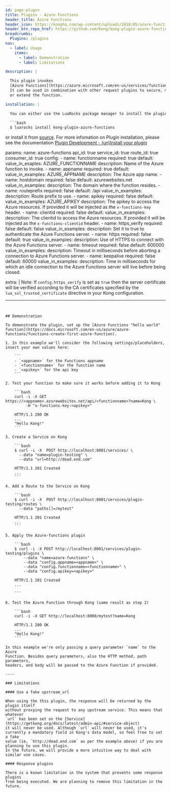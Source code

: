 ```yaml
---
id: page-plugin
title: Plugins - Azure Functions
header_title: Azure Functions
header_icon: https://konghq.com/wp-content/uploads/2018/05/azure-functions.png
header_btn_repo_href: https://github.com/Kong/kong-plugin-azure-functions
breadcrumbs:
  Plugins: /plugins
nav:
  - label: Usage
    items:
      - label: Demonstration
      - label: Limitations

description: |

  This plugin invokes
  [Azure Functions](https://azure.microsoft.com/en-us/services/functions/).
  It can be used in combination with other request plugins to secure, manage
  or extend the function.

installation: |

  You can either use the LuaRocks package manager to install the plugin

  ```bash
  $ luarocks install kong-plugin-azure-functions
  ```

  or install it from [source](https://github.com/kong/kong-plugin-azure-functions).
  For more infomation on Plugin installation, please see the documentation
  [Plugin Development - (un)Install your plugin](/docs/latest/plugin-development/distribution/)

params:
  name: azure-functions
  api_id: true
  service_id: true
  route_id: true
  consumer_id: true
  config:
    - name: functionname
      required: true
      default:
      value_in_exaples: AZURE_FUNCTIONNAME
      description: Name of the Azure function to invoke.
    - name: appname
      required: true
      default:
      value_in_examples: AZURE_APPNAME
      description: The Azure app name.
    - name: hostdomain
      required: false
      default: azurewebsites.net
      value_in_examples:
      description: The domain where the function resides.
    - name: routeprefix
      required: false
      default: /api
      value_in_examples:
      description: Route prefix to use.
    - name: apikey
      required: false
      default:
      value_in_examples: AZURE_APIKEY
      description: The apikey to access the Azure resources. If provided it will be injected as the `x-functions-key` header.
    - name: clientid
      required: false
      default:
      value_in_examples:
      description: The clientid to access the Azure resources. If provided it will be injected as the `x-functions-clientid` header.
    - name: https_verify
      required: false
      default: false
      value_in_examples:
      description: Set it to true to authenticate the Azure Functions server.
    - name: https
      required: false
      default: true
      value_in_examples:
      description: Use of HTTPS to connect with the Azure Functions server.
    - name: timeout
      required: false
      default: 600000
      value_in_examples:
      description: Timeout in milliseconds before aborting a connection to Azure Functions server.
    - name: keepalive
      required: false
      default: 60000
      value_in_examples:
      description: Time in milliseconds for which an idle connection to the Azure Functions server will live before being closed.

  extra: |
    Note: If `config.https_verify` is set as `true` then the server certificate
    will be verified according to the CA certificates specified by the
    `lua_ssl_trusted_certificate` directive in your Kong configuration.

---
```


## Demonstration

To demonstrate the plugin, set up the [Azure Functions "hello world" function](https://docs.microsoft.com/en-us/azure/azure-functions/functions-create-first-azure-function).

1. In this example we'll consider the following settings/placeholders, insert your own values here:

    ```
    - `<appname>` for the Functions appname
    - `<functionname>` for the function name
    - `<apikey>` for the api key
    ```

2. Test your function to make sure it works before adding it to Kong

    ```bash
    curl -i -X GET https://<appname>.azurewebsites.net/api/<functionname>?name=Kong \
         -H "x-functions-key:<apikey>"

    HTTP/1.1 200 OK
    ...
    "Hello Kong!"
    ```

3. Create a Service on Kong

    ```bash
    $ curl -i -X  POST http://localhost:8001/services/ \
      --data "name=plugin-testing" \
      --data "url=http://dead.end.com"

    HTTP/1.1 201 Created
    ...
    ```

4. Add a Route to the Service on Kong

    ```bash
    $ curl -i -X  POST http://localhost:8001/services/plugin-testing/routes \
      --data "paths[]=/mytest"

    HTTP/1.1 201 Created
    ...
    ```

5. Apply the Azure-functions plugin

    ```bash
    $ curl -i -X POST http://localhost:8001/services/plugin-testing/plugins \
        --data "name=azure-functions" \
        --data "config.appname=<appname>" \
        --data "config.functionname=<functionname>" \
        --data "config.apikey=<apikey>"

    HTTP/1.1 201 Created
    ...

    ```

6. Test the Azure Function through Kong (same result as step 2)

    ```bash
    curl -i -X GET http://localhost:8000/mytest?name=Kong

    HTTP/1.1 200 OK
    ...
    "Hello Kong!"
    ```

In this example we're only passing a query parameter `name` to the Azure
Function. Besides query parameters, also the HTTP method, path parameters,
headers, and body will be passed to the Azure Function if provided.

----

### Limitations

#### Use a fake upstream_url

When using the this plugin, the response will be returned by the plugin itself
without proxying the request to any upstream service. This means that whatever
`url` has been set on the [Service](https://getkong.org/docs/latest/admin-api/#service-object)
it will never be used. Although `url` will never be used, it's
currently a mandatory field in Kong's data model, so feel free to set a fake
value (ie, `http://dead.end.com` as per the example above) if you are planning to use this plugin.
In the future, we will provide a more intuitive way to deal with similar use cases.

#### Response plugins

There is a known limitation in the system that prevents some response plugins
from being executed. We are planning to remove this limitation in the future.
